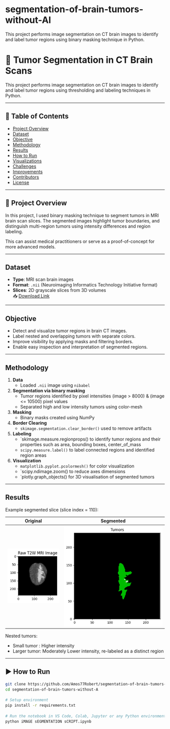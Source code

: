 # segmentation-of-brain-tumors-without-AI
This project performs image segmentation on CT brain images to identify and label tumor regions using binary masking technique in Python.
# 🧠 Tumor Segmentation in CT Brain Scans

This project performs image segmentation on CT brain images to identify and label tumor regions using thresholding and labeling techniques in Python.

---

## 📌 Table of Contents
- [Project Overview](#project-overview)
- [Dataset](#dataset)
- [Objective](#objective)
- [Methodology](#methodology)
- [Results](#results)
- [How to Run](#how-to-run)
- [Visualizations](#visualizations)
- [Challenges](#challenges)
- [Improvements](#improvements)
- [Contributors](#contributors)
- [License](#license)

---

## 📖 Project Overview

In this project, I used binary masking technique to segment tumors in MRI brain scan slices. The segmented images highlight tumor boundaries, and distinguish multi-region tumors using intensity differences and region labeling.

This can assist medical practitioners or serve as a proof-of-concept for more advanced models.

---

## Dataset

- **Type**: MRI scan brain images
- **Format**: `.nii` (Neuroimaging Informatics Technology Initiative format)
- **Slices**: 2D grayscale slices from 3D volumes  
  📥 [Download Link](https://drive.google.com/file/d/17GweAk4-2pUUwOFV9EQZgLv70_jD0OVR/view?usp=sharing)   

---

## Objective

- Detect and visualize tumor regions in brain CT images.
- Label nested and overlapping tumors with separate colors.
- Improve visibility by applying masks and filtering borders.
- Enable easy inspection and interpretation of segmented regions.

---

##  Methodology

1. **Data**
   - Loaded `.nii` image using `nibabel`  
2. **Segmentation via binary masking**
   - Tumor regions identified by pixel intensities (image > 8000) & (image <= 10500) pixel values
   - Separated high and low intensity tumors using color-mesh
3. **Masking**
   - Binary masks created using NumPy
4. **Border Clearing**
   - `skimage.segmentation.clear_border()` used to remove artifacts
5. **Labeling**
   - `skimage.measure.regionprops() to identify tumor regions and their properties such as area, bounding boxes, center_of_mass  
   - `scipy.measure.label()` to label connected regions and identified region areas
6. **Visualization**
   - `matplotlib.pyplot.pcolormesh()` for color visualization
   - `scipy.ndimage.zoom() to reduce axes dimensions  
   - `plotly.graph_objects() for 3D visualisation of segmented tumors

---

## Results

Example segmented slice (slice index = 110):

| Original | Segmented |
|----------|-----------|
| ![Original](https://github.com/Amos77Robert/segmentation-of-brain-tumors-without-AI/blob/main/visualisations/original_mri_scan.png?raw=true) | ![Segmented](https://github.com/Amos77Robert/segmentation-of-brain-tumors-without-AI/blob/main/visualisations/segmented.png?raw=true) |

Nested tumors:
- Small tumor : Higher intensity
- Larger tumor: Moderately Lower intensity, re-labeled as a distinct region

---

## ▶ How to Run

```bash
git clone https://github.com/Amos77Robert/segmentation-of-brain-tumors-without-AI.git
cd segmentation-of-brain-tumors-without-A

# Setup environment
pip install -r requirements.txt

# Run the notebook in VS Code, Colab, Jupyter or any Python environment
python iMAGE sEGMENTATION sCRIPT.ipynb

